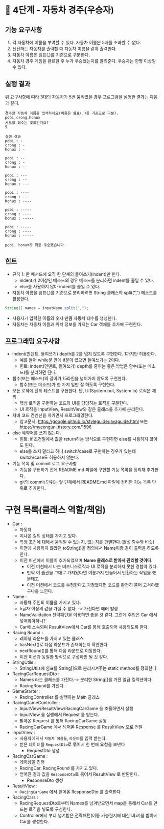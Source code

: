 # 🚀 4단계 - 자동차 경주(우승자)
## 기능 요구사항
1. 각 자동차에 이름을 부여할 수 있다. 자동차 이름은 5자를 초과할 수 없다.   
2. 전진하는 자동차를 출력할 때 자동차 이름을 같이 출력한다.   
3. 자동차 이름은 쉼표(,)를 기준으로 구분한다.   
4. 자동차 경주 게임을 완료한 후 누가 우승했는지를 알려준다. 우승자는 한명 이상일 수 있다.   
   
## 실행 결과   
위 요구사항에 따라 3대의 자동차가 5번 움직였을 경우 프로그램을 실행한 결과는 다음과 같다.
```
경주할 자동차 이름을 입력하세요(이름은 쉼표(,)를 기준으로 구분).
pobi,crong,honux
시도할 회수는 몇회인가요?
5

실행 결과
pobi : -
crong : -
honux : -

pobi : --
crong : -
honux : --

pobi : ---
crong : --
honux : ---

pobi : ----
crong : ---
honux : ----

pobi : -----
crong : ----
honux : -----

pobi : -----
crong : ----
honux : -----

pobi, honux가 최종 우승했습니다.
```
## 힌트
* 규칙 1: 한 메서드에 오직 한 단계의 들여쓰기(indent)만 한다.
  * indent가 2이상인 메소드의 경우 메소드를 분리하면 indent를 줄일 수 있다.
  * else를 사용하지 않아 indent를 줄일 수 있다.
* 자동차 이름을 쉼표(,)를 기준으로 분리하려면 String 클래스의 split(",") 메소드를 활용한다.
```java
String[] names = inputName.split(",");
```
* 사용자가 입력한 이름의 숫자 만큼 자동차 대수를 생성한다.
* 자동차는 자동차 이름과 위치 정보를 가지는 Car 객체를 추가해 구현한다.

## 프로그래밍 요구사항
* indent(인덴트, 들여쓰기) depth를 2를 넘지 않도록 구현한다. 1까지만 허용한다.
  * 예를 들어 while문 안에 if문이 있으면 들여쓰기는 2이다.
  * 힌트: indent(인덴트, 들여쓰기) depth를 줄이는 좋은 방법은 함수(또는 메소드)를 분리하면 된다.
* 함수(또는 메소드)의 길이가 15라인을 넘어가지 않도록 구현한다.
  * 함수(또는 메소드)가 한 가지 일만 잘 하도록 구현한다.
* 모든 로직에 단위 테스트를 구현한다. 단, UI(System.out, System.in) 로직은 제외
  * 핵심 로직을 구현하는 코드와 UI를 담당하는 로직을 구분한다.
  * UI 로직을 InputView, ResultView와 같은 클래스를 추가해 분리한다.
* 자바 코드 컨벤션을 지키면서 프로그래밍한다.
  * 참고문서: https://google.github.io/styleguide/javaguide.html 또는 https://myeonguni.tistory.com/1596
* else 예약어를 쓰지 않는다.
  * 힌트: if 조건절에서 값을 return하는 방식으로 구현하면 else를 사용하지 않아도 된다.
  * else를 쓰지 말라고 하니 switch/case로 구현하는 경우가 있는데 switch/case도 허용하지 않는다.
* 기능 목록 및 commit 로그 요구사항
  * 기능을 구현하기 전에 README.md 파일에 구현할 기능 목록을 정리해 추가한다.
  * git의 commit 단위는 앞 단계에서 README.md 파일에 정리한 기능 목록 단위로 추가한다.
  
# 구현 목록(클래스 역할/책임)       
* Car :  
    * 자동차      
    * 지나온 길의 상태를 가지고 있다.    
    * 특정 조건에 대해서 움직일 수 있는지, 없는지를 판별한다.(활성 함수와 비슷)           
    * 이전에 사용하지 않았던 toString()을 정의해서 Name이랑 같이 출력을 하도록 한다.          
    * 이전 미션에서 이름이 추가되었으며 **Name 클래스로 받아서 관리할 것이다.**        
      * 이전 미션에서 나는 비즈니스로직과 UI 로직을 분리하지 못한 경험이 있다.  
      * 만약 이 습관을 그대로 가져왔다면 이름까지 만들어서 반환하는 작업을 했을테고  
      * 이전 미션에서 코드를 수정한다고 가정했다면 코드를 완전히 뜯어 고쳐야했구나를 느낀다.  
* Name :   
    * 자동차 주인의 이름을 가지고 있다.     
    * 5글자 이상의 값을 가질 수 없다. -> 가진다면 에러 발생    
    * NameValidation 전략패턴을 이용하면 좋을 것 같다. 그런데 주입은 Car 에서 넣어줘야하나?    
    * Car에 소속되며 ResultView에서 Car를 통해 호출되어 사용되도록 한다.      
* Racing Round :  
    * 레이싱 라운드를 가지고 있는 클래스  
    * hasNext()로 다음 라운드가 존재하는지 확인한다.    
    * nextRound()를 통해 다음 라운드로 이동한다.      
    * 이전 미션과 동일한 방식으로 구성하면 될 것 같다.   
* StringUtils :
    * StringUtils에 쉼표를 String[]으로 분리시켜주는 static method를 정의한다.
* RacingCarRequestDto : 
    * Names 라는 클래스를 가진다.-> 분리한 String[]을 가진 일급 컬렉션이다.  
    * RacingRound를 가진다.
* GameStarter :
    * RacingController 를 실행하는 Main 클래스
* RacingGameController :
    * InputView/ResultView/RacingCarGame 을 조율하면서 실행
    * InputView 을 실행해서 Request 를 받는다.
    * 받아온 Request 를 통해 RacingCarGame 실행
    * RacingCarGame 에서 넘어온 Response 를 ResultView 으로 전달
* InputView :
    * 사용자에게서 `자동차 이름들`, `라운드`를 입력 받는다.
    * 받은 데이터를 `RequestDto`로 묶어서 한 번에 요청을 보낸다
        * RequestDto 생성
* RacingCarGame :
    * 레이싱을 진행
    * RacingCar, RacingRound 를 가지고 있다.
    * 얻어진 결과 값을 `ResponseDto`로 묶어서 ResultView 로 반환한다.
        * ResponseDto 생성
* ResultView :
    * `RacingCarGame` 에서 얻어온 ResponseDto 를 출력한다.
* RacingCars : 
    * RacingRequestDto로부터 Names를 넘겨받으면서 map을 통해서 Car를 만드는 로직을 넣도록 구성한다.
    * Controller에서 부터 넘겨받은 전략패턴(이동 가능한지에 대한 비교)을 받아서 Car를 생성한다.     
